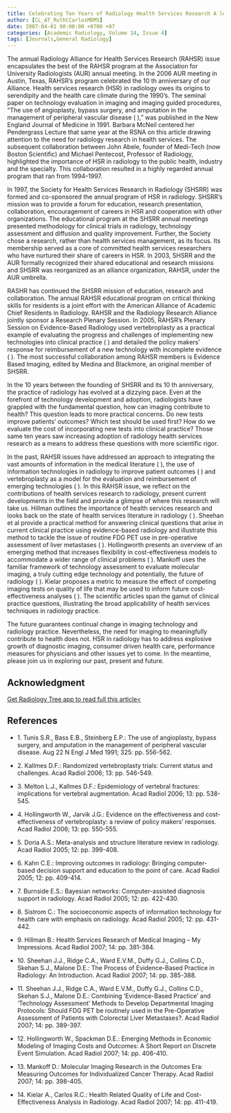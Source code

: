 ```yaml
---
title: Celebrating Ten Years of Radiology Health Services Research A look back and a look forward
author: [CL_AT_RuthCCarlosMDMS]
date: 2007-04-01 00:00:00 +0700 +07
categories: [Academic Radiology, Volume 14, Issue 4]
tags: [Journals,General Radiology]
---
```

The annual Radiology Alliance for Health Services Research (RAHSR) issue encapsulates the best of the RAHSR program at the Association for University Radiologists (AUR) annual meeting. In the 2006 AUR meeting in Austin, Texas, RAHSR’s program celebrated the 10  th anniversary of our Alliance. Health services research (HSR) in radiology owes its origins to serendipity and the health care climate during the 1990’s. The seminal paper on technology evaluation in imaging and imaging guided procedures, “The use of angioplasty, bypass surgery, and amputation in the management of peripheral vascular disease ( ),” was published in the New England Journal of Medicine in 1991. Barbara McNeil centered her Pendergrass Lecture that same year at the RSNA on this article drawing attention to the need for radiology research in health services. The subsequent collaboration between John Abele, founder of Medi-Tech (now Boston Scientific) and Michael Pentecost, Professor of Radiology, highlighted the importance of HSR in radiology to the public health, industry and the specialty. This collaboration resulted in a highly regarded annual program that ran from 1994–1997.

In 1997, the Society for Health Services Research in Radiology (SHSRR) was formed and co-sponsored the annual program of HSR in radiology. SHSRR’s mission was to provide a forum for education, research presentation, collaboration, encouragement of careers in HSR and cooperation with other organizations. The educational program at the SHSRR annual meetings presented methodology for clinical trials in radiology, technology assessment and diffusion and quality improvement. Further, the Society chose a research, rather than health services management, as its focus. Its membership served as a core of committed health services researchers who have nurtured their share of careers in HSR. In 2003, SHSRR and the AUR formally recognized their shared educational and research missions and SHSRR was reorganized as an alliance organization, RAHSR, under the AUR umbrella.

RASHR has continued the SHSRR mission of education, research and collaboration. The annual RAHSR educational program on critical thinking skills for residents is a joint effort with the American Alliance of Academic Chief Residents in Radiology. RAHSR and the Radiology Research Alliance jointly sponsor a Research Plenary Session. In 2005, RAHSR’s Plenary Session on Evidence-Based Radiology used vertebroplasty as a practical example of evaluating the progress and challenges of implementing new technologies into clinical practice ( ) and detailed the policy makers’ response for reimbursement of a new technology with incomplete evidence ( ). The most successful collaboration among RAHSR members is Evidence Based Imaging, edited by Medina and Blackmore, an original member of SHSRR.

In the 10 years between the founding of SHSRR and its 10  th anniversary, the practice of radiology has evolved at a dizzying pace. Even at the forefront of technology development and adoption, radiologists have grappled with the fundamental question, how can imaging contribute to health? This question leads to more practical concerns. Do new tests improve patients’ outcomes? Which test should be used first? How do we evaluate the cost of incorporating new tests into clinical practice? Those same ten years saw increasing adoption of radiology health services research as a means to address these questions with more scientific rigor.

In the past, RAHSR issues have addressed an approach to integrating the vast amounts of information in the medical literature ( ), the use of information technologies in radiology to improve patient outcomes ( ) and vertebroplasty as a model for the evaluation and reimbursement of emerging technologies ( ). In this RAHSR issue, we reflect on the contributions of health services research to radiology, present current developments in the field and provide a glimpse of where this research will take us. Hillman outlines the importance of health services research and looks back on the state of health services literature in radiology ( ). Sheehan et al provide a practical method for answering clinical questions that arise in current clinical practice using evidence-based radiology and illustrate this method to tackle the issue of routine FDG PET use in pre-operative assessment of liver metastases ( ). Hollingworth presents an overview of an emerging method that increases flexibility in cost-effectiveness models to accommodate a wider range of clinical problems ( ). Mankoff uses the familiar framework of technology assessment to evaluate molecular imaging, a truly cutting edge technology and potentially, the future of radiology ( ). Kielar proposes a metric to measure the effect of competing imaging tests on quality of life that may be used to inform future cost-effectiveness analyses ( ). The scientific articles span the gamut of clinical practice questions, illustrating the broad applicability of health services techniques in radiology practice.

The future guarantees continual change in imaging technology and radiology practice. Nevertheless, the need for imaging to meaningfully contribute to health does not. HSR in radiology has to address explosive growth of diagnostic imaging, consumer driven health care, performance measures for physicians and other issues yet to come. In the meantime, please join us in exploring our past, present and future.

## Acknowledgment

[Get Radiology Tree app to read full this article<](https://clinicalpub.com/app)

## References

- 1\. Tunis S.R., Bass E.B., Steinberg E.P.: The use of angioplasty, bypass surgery, and amputation in the management of peripheral vascular disease. Aug 22 N Engl J Med 1991; 325: pp. 556-562.


- 2\. Kallmes D.F.: Randomized vertebroplasty trials: Current status and challenges. Acad Radiol 2006; 13: pp. 546-549.


- 3\. Melton L.J., Kallmes D.F.: Epidemiology of vertebral fractures: implications for vertebral augmentation. Acad Radiol 2006; 13: pp. 538-545.


- 4\. Hollingworth W., Jarvik J.G.: Evidence on the effectiveness and cost-effectiveness of vertebroplasty: a review of policy makers’ responses. Acad Radiol 2006; 13: pp. 550-555.


- 5\. Doria A.S.: Meta-analysis and structure literature review in radiology. Acad Radiol 2005; 12: pp. 399-408.


- 6\. Kahn C.E.: Improving outcomes in radiology: Bringing computer-based decision support and education to the point of care. Acad Radiol 2005; 12: pp. 409-414.


- 7\. Burnside E.S.: Bayesian networks: Computer-assisted diagnosis support in radiology. Acad Radiol 2005; 12: pp. 422-430.


- 8\. Sistrom C.: The socioeconomic aspects of information technology for health care with emphasis on radiology. Acad Radiol 2005; 12: pp. 431-442.


- 9\. Hillman B.: Health Services Research of Medical Imaging – My Impressions. Acad Radiol 2007; 14: pp. 381-384.


- 10\. Sheehan J.J., Ridge C.A., Ward E.V.M., Duffy G.J., Collins C.D., Skehan S.J., Malone D.E.: The Process of Evidence-Based Practice in Radiology: An Introduction. Acad Radiol 2007; 14: pp. 385-388.


- 11\. Sheehan J.J., Ridge C.A., Ward E.V.M., Duffy G.J., Collins C.D., Skehan S.J., Malone D.E.: Combining ‘Evidence-Based Practice’ and ‘Technology Assessment’ Methods to Develop Departmental Imaging Protocols: Should FDG PET be routinely used in the Pre-Operative Assessment of Patients with Colorectal Liver Metastases?. Acad Radiol 2007; 14: pp. 389-397.


- 12\. Hollingworth W., Spackman D.E.: Emerging Methods in Economic Modeling of Imaging Costs and Outcomes: A Short Report on Discrete Event Simulation. Acad Radiol 2007; 14: pp. 406-410.


- 13\. Mankoff D.: Molecular Imaging Research in the Outcomes Era: Measuring Outcomes for Individualized Cancer Therapy. Acad Radiol 2007; 14: pp. 398-405.


- 14\. Kielar A., Carlos R.C.: Health Related Quality of Life and Cost-Effectiveness Analysis in Radiology. Acad Radiol 2007; 14: pp. 411-419.
